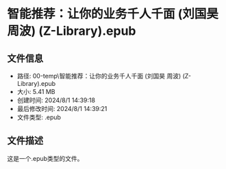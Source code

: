 ﻿# 智能推荐：让你的业务千人千面 (刘国昊 周波) (Z-Library).epub

## 文件信息
- 路径: 00-temp\智能推荐：让你的业务千人千面 (刘国昊 周波) (Z-Library).epub
- 大小: 5.41 MB
- 创建时间: 2024/8/1 14:39:18
- 最后修改时间: 2024/8/1 14:39:21
- 文件类型: .epub

## 文件描述
这是一个.epub类型的文件。

